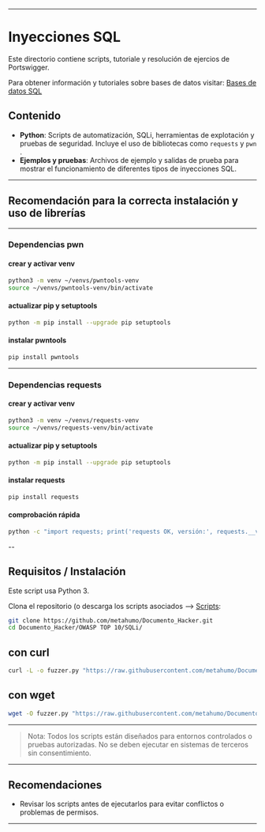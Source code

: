 
---

# Inyecciones SQL

Este directorio contiene scripts, tutoriale y resolución de ejercios de Portswigger.

Para obtener información y tutoriales sobre bases de datos visitar: [Bases de datos SQL](../OWASP%20TOP%2010/Bases%20de%20datos/SQL/)

## Contenido

- **Python**: Scripts de automatización, SQLi, herramientas de explotación y pruebas de seguridad. Incluye el uso de bibliotecas como `requests` y `pwn` .
- **Ejemplos y pruebas**: Archivos de ejemplo y salidas de prueba para mostrar el funcionamiento de diferentes tipos de inyecciones SQL.

---

## Recomendación para la correcta instalación y uso de librerías

---

### Dependencias pwn

#### crear y activar venv

```bash
python3 -m venv ~/venvs/pwntools-venv
source ~/venvs/pwntools-venv/bin/activate
```

#### actualizar pip y setuptools

```bash
python -m pip install --upgrade pip setuptools
```

#### instalar pwntools

```bash
pip install pwntools
```

---

### Dependencias requests

#### crear y activar venv

```bash
python3 -m venv ~/venvs/requests-venv
source ~/venvs/requests-venv/bin/activate
```

#### actualizar pip y setuptools

```bash
python -m pip install --upgrade pip setuptools
```

#### instalar requests

```bash
pip install requests
```

#### comprobación rápida

```bash
python -c "import requests; print('requests OK, versión:', requests.__version__)"
```

--

## Requisitos / Instalación

Este script usa Python 3.

Clona el repositorio (o descarga los scripts asociados --> [Scripts](./Scripts/): 
```bash
git clone https://github.com/metahumo/Documento_Hacker.git
cd Documento_Hacker/OWASP TOP 10/SQLi/
```

## con curl

```bash
curl -L -o fuzzer.py "https://raw.githubusercontent.com/metahumo/Documento_Hacker/main/OWASP%20TOP%2010/SQLi/"
```

## con wget

```bash
wget -O fuzzer.py "https://raw.githubusercontent.com/metahumo/Documento_Hacker/main/OWASP%20TOP%2010/SQLi/"
```

---

> Nota: Todos los scripts están diseñados para entornos controlados o pruebas autorizadas. No se deben ejecutar en sistemas de terceros sin consentimiento.

---

## Recomendaciones

* Revisar los scripts antes de ejecutarlos para evitar conflictos o problemas de permisos.

---
